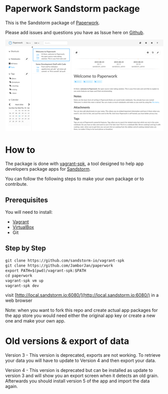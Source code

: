 # Paperwork Sandstorm package

This is the Sandstorm package of [Paperwork](http://paperwork.rocks/).

Please add issues and questions you have as Issue here on [Github](https://github.com/JamborJan/paperwork/issues).

![Paperwork main view](.sandstorm/app-graphics/paperwork_example_01.png)

# How to

The package is done with [vagrant-spk](https://github.com/zarvox/vagrant-spk), a tool designed to help app developers package apps for [Sandstorm](https://sandstorm.io).

You can follow the following steps to make your own package or to contribute.

## Prerequisites

You will need to install:
- [Vagrant](https://www.vagrantup.com/)
- [VirtualBox](https://www.virtualbox.org/wiki/Downloads)
- Git

## Step by Step

```
git clone https://github.com/sandstorm-io/vagrant-spk
git clone https://github.com/JamborJan/paperwork
export PATH=$(pwd)/vagrant-spk:$PATH
cd paperwork
vagrant-spk vm up
vagrant-spk dev
```

visit [http://local.sandstorm.io:6080/](http://local.sandstorm.io:6080/) in a web browser

Note: when you want to fork this repo and create actual app packages for the app store you would need either the original app key or create a new one and make your own app.

# Old versions & export of data

Version 3 - This version is deprecated, exports are not working. To retrieve your data you will have to update to Version 4 and then export your data.

Version 4 - This version is deprecated but can be installed as update to version 3 and will show you an export screen when it detects an old grain. Afterwards you should install version 5 of the app and import the data again.
